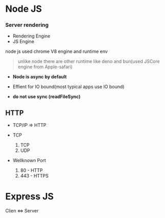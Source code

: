 # Node JS

### Server rendering 
- Rendering Engine 
- JS Engine

node js used chrome V8 engine and runtime env
> unlike node there are other runtime like deno and bun(used JSCore engine from Apple-safari) 

* __Node is async by default__

* Effient for IO bound(most typical apps use IO bound)

* __do not use sync (readFileSync)__

## HTTP 

- TCP/IP => HTTP
 * TCP
     1. TCP
     2. UDP

* Wellknown Port
     1. 80 - HTTP
     2. 443 - HTTPS


# Express JS

Clien <=> Server